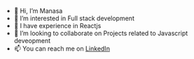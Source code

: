 - 👋 Hi, I’m Manasa
- 👀 I’m interested in Full stack development
- 🌱 I have experience in Reactjs
- 💞️ I’m looking to collaborate on Projects related to Javascript deveopment
- 📫 You can reach me on [LinkedIn](https://www.linkedin.com/in/manasa-bingi-912723227)
<!---
manasabingi115/manasabingi115 is a ✨ special ✨ repository because its `README.md` (this file) appears on your GitHub profile.
You can click the Preview link to take a look at your changes.
--->
